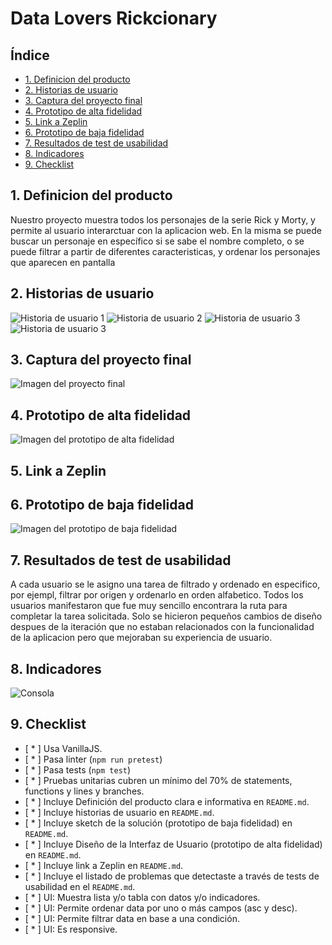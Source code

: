 # Data Lovers Rickcionary

## Índice

* [1. Definicion del producto](#1-definicion-del-producto)
* [2. Historias de usuario](#2-historias-de-usuario)
* [3. Captura del proyecto final](#3-captura-del-proyecto-final)
* [4. Prototipo de alta fidelidad](#4-prototipo-de-alta-fidelidad)
* [5. Link a Zeplin](#5-link-a-zeplin)
* [6. Prototipo de baja fidelidad](#6-prototipo-de-baja-fidelidad)
* [7. Resultados de test de usabilidad](#7-resultados-de-test-de-usabilidad)
* [8. Indicadores](#8-indicadores)
* [9. Checklist](#9-checklist)



## 1. Definicion del producto

Nuestro proyecto muestra todos los personajes de la serie Rick y Morty, 
y permite al usuario interarctuar con la aplicacion web. En la misma
se puede buscar un personaje en específico si se sabe el nombre completo, 
o se puede filtrar a partir de diferentes caracteristicas, y ordenar los 
personajes que aparecen en pantalla

## 2. Historias de usuario

![Historia de usuario 1](H1.jpeg)
![Historia de usuario 2](H2.jpeg)
![Historia de usuario 3](H3.jpeg)
![Historia de usuario 3](H4.jpeg)

## 3. Captura del proyecto final

![Imagen del proyecto final](ProyectoFinal.png)

## 4. Prototipo de alta fidelidad

![Imagen del prototipo de alta fidelidad](PrototipoFigma.png)

## 5. Link a Zeplin


## 6. Prototipo de baja fidelidad

![Imagen del prototipo de baja fidelidad](PrototipoBajaFidelidad.jpeg)

## 7. Resultados de test de usabilidad

A cada usuario se le asigno una tarea de filtrado y ordenado en especifico, 
por ejempl, filtrar por origen y ordenarlo en orden alfabetico. Todos los 
usuarios manifestaron que fue muy sencillo encontrara la ruta para completar
la tarea solicitada. Solo se hicieron pequeños cambios de diseño despues de la 
iteración que no estaban relacionados con la funcionalidad de la aplicacion pero 
que mejoraban su experiencia de usuario.

## 8. Indicadores
![Consola](indicadores.png)

## 9. Checklist

* [ * ] Usa VanillaJS.
* [ * ] Pasa linter (`npm run pretest`)
* [ * ] Pasa tests (`npm test`)
* [ * ] Pruebas unitarias cubren un mínimo del 70% de statements, functions y
  lines y branches.
* [ * ] Incluye Definición del producto clara e informativa en `README.md`.
* [ * ] Incluye historias de usuario en `README.md`.
* [ * ] Incluye sketch de la solución (prototipo de baja fidelidad) en
  `README.md`.
* [ * ] Incluye Diseño de la Interfaz de Usuario (prototipo de alta fidelidad)
  en `README.md`.
* [ * ] Incluye link a Zeplin en `README.md`.
* [ * ] Incluye el listado de problemas que detectaste a través de tests de
  usabilidad en el `README.md`.
* [ * ] UI: Muestra lista y/o tabla con datos y/o indicadores.
* [ * ] UI: Permite ordenar data por uno o más campos (asc y desc).
* [ * ] UI: Permite filtrar data en base a una condición.
* [ * ] UI: Es responsive.
